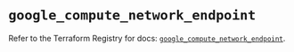 # `google_compute_network_endpoint`

Refer to the Terraform Registry for docs: [`google_compute_network_endpoint`](https://registry.terraform.io/providers/hashicorp/google/6.18.1/docs/resources/compute_network_endpoint).
